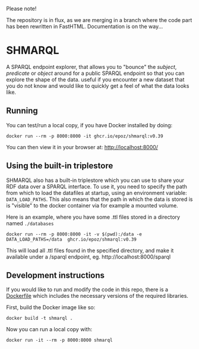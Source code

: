 Please note!

The repository is in flux, as we are merging in a branch where the code part has been rewritten in FastHTML. Documentation is on the way...


# SHMARQL

A SPARQL endpoint explorer, that allows you to "bounce" the _subject_, _predicate_ or _object_ around for a public SPARQL endpoint so that you can explore the shape of the data.
useful if you encounter a new dataset that you do not know and would like to quickly get a feel of what the data looks like.

## Running

You can test/run a local copy, if you have Docker installed by doing:

```shell
docker run --rm -p 8000:8000 -it ghcr.io/epoz/shmarql:v0.39
```

You can then view it in your browser at: [http://localhost:8000/](http://localhost:8000/)

## Using the built-in triplestore

SHMARQL also has a built-in triplestore which you can use to share your RDF data over a SPARQL interface. To use it, you need to specify the path from which to load the datafiles at startup, using an environment variable: `DATA_LOAD_PATHS`.
This also means that the path in which the data is stored is is "visible" to the docker container via for example a mounted volume.

Here is an example, where you have some .ttl files stored in a directory named `./databases`

```shell
docker run --rm -p 8000:8000 -it -v $(pwd):/data -e DATA_LOAD_PATHS=/data  ghcr.io/epoz/shmarql:v0.39
```

This will load all .ttl files found in the specified directory, and make it available under a /sparql endpoint, eg. http://localhost:8000/sparql

## Development instructions

If you would like to run and modify the code in this repo, there is a [Dockerfile](Dockerfile) which includes the necessary versions of the required libraries.

First, build the Docker image like so:

```shell
docker build -t shmarql .
```

Now you can run a local copy with:

```shell
docker run -it --rm -p 8000:8000 shmarql
```
